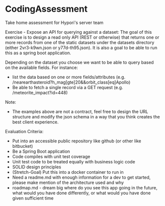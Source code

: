# CodingAssessment
Take home assessment for Hypori's server team

Exercise - Expose an API for querying against a dataset:
The goal of this exercise is to design a read only API (REST or otherwise) that returns one or more records from one of the static datasets under the datasets directory (either 2vr3-k9wn.json or y77d-th95.json).  It is also a goal to be able to run this as a spring boot application.

Depending on the dataset you choose we want to be able to query based on the available fields. For instance:
* list the data based on one or more fields/attributes (e.g. /nearearthasteroid?h_mag[gte]20&&orbit_class[eq]Apollo)
* Be able to fetch a single record via a GET request (e.g. /meteorite_impact?id=448)

Note:
* The examples above are not a contract, feel free to design the URL structure and modify the json schema in a way that you think creates the best client experience.

Evaluation Criteria:
* Put into an accessible public repository like github (or other like bitbucket)
* Be a Spring Boot application
* Code compiles with unit test coverage
* Unit test code to be treated equally with business logic code
* SOLID design principles 
* (Stretch-Goal) Put this into a docker container to run in
* Need a readme.md with enough information for a dev to get started, please make mention of the architecture used and why
* roadmap.md - dream big where do you see this app going in the future, what would you have done differently, or what would you have done given sufficient time
